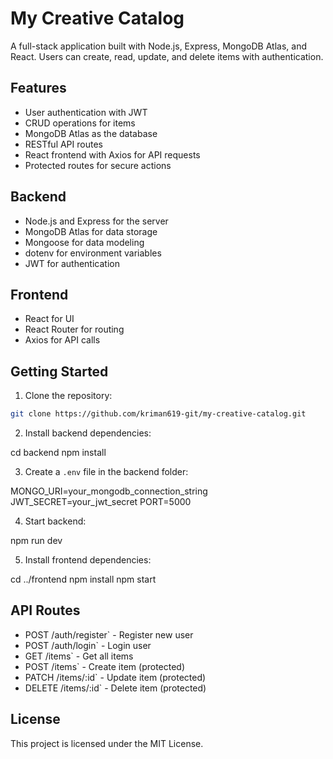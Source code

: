 
# My Creative Catalog
A full-stack application built with Node.js, Express, MongoDB Atlas, and React. Users can create, read, update, and delete items with authentication.

## Features
- User authentication with JWT
- CRUD operations for items
- MongoDB Atlas as the database
- RESTful API routes
- React frontend with Axios for API requests
- Protected routes for secure actions

## Backend
- Node.js and Express for the server
- MongoDB Atlas for data storage
- Mongoose for data modeling
- dotenv for environment variables
- JWT for authentication

## Frontend
- React for UI
- React Router for routing
- Axios for API calls

## Getting Started
1. Clone the repository:
```bash
git clone https://github.com/kriman619-git/my-creative-catalog.git
````

2. Install backend dependencies:

cd backend
npm install

3. Create a `.env` file in the backend folder:

MONGO_URI=your_mongodb_connection_string
JWT_SECRET=your_jwt_secret
PORT=5000

4. Start backend:

npm run dev

5. Install frontend dependencies:

cd ../frontend
npm install
npm start

## API Routes

* POST /auth/register` - Register new user
* POST /auth/login` - Login user
* GET /items` - Get all items
* POST /items` - Create item (protected)
* PATCH /items/:id` - Update item (protected)
* DELETE /items/:id` - Delete item (protected)

## License

This project is licensed under the MIT License.